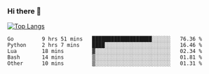 ### Hi there 👋

<!--
**3Xpl0it3r/3Xpl0it3r** is a ✨ _special_ ✨ repository because its `README.md` (this file) appears on your GitHub profile.

Here are some ideas to get you started:

- 🔭 I’m currently working on ...
- 🌱 I’m currently learning ...
- 👯 I’m looking to collaborate on ...
- 🤔 I’m looking for help with ...
- 💬 Ask me about ...
- 📫 How to reach me: ...
- 😄 Pronouns: ...
- ⚡ Fun fact: ...
-->


[![Top Langs](https://github-readme-stats.vercel.app/api/top-langs/?username=3Xpl0it3r&layout=compact)](https://github.com/3Xpl0it3r/3Xpl0it3r)

<!--START_SECTION:waka-->

```text
Go         9 hrs 51 mins   ███████████████████░░░░░░   76.36 %
Python     2 hrs 7 mins    ████░░░░░░░░░░░░░░░░░░░░░   16.46 %
Lua        18 mins         ▓░░░░░░░░░░░░░░░░░░░░░░░░   02.34 %
Bash       14 mins         ▒░░░░░░░░░░░░░░░░░░░░░░░░   01.81 %
Other      10 mins         ▒░░░░░░░░░░░░░░░░░░░░░░░░   01.31 %
```

<!--END_SECTION:waka-->
